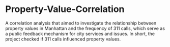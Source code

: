 # Property-Value-Correlation

A correlation analysis that aimed to investigate the relationship between property values in Manhattan and the frequency of 311 calls, which serve as a public feedback mechanism for city services and issues. In short, the project checked if 311 calls influenced property values. 


